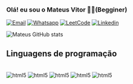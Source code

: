 ### Olá! eu sou o Mateus Vitor 👋🏼(Begginer)

[![Email](https://img.shields.io/badge/Gmail-D14836?style=for-the-badge&logo=gmail&logoColor=white)](https://mail.google.com/mail/u/1/#inbox?compose=GTvVlcSBnqGNnnsFSLkwmmjwjjCvkQQDnpHBNtHlqsZwBZvbPlwpBgqhXTDBlClmpCnXNwmBBCMQf) [![Whatsapp](https://img.shields.io/badge/WhatsApp-25D366?style=for-the-badge&logo=whatsapp&logoColor=white)](https://wa.me/44984220507) [![LeetCode](https://img.shields.io/badge/-LeetCode-FFA116?style=for-the-badge&logo=LeetCode&logoColor=black)](https://leetcode.com/matiton/) [![Linkedin](https://img.shields.io/badge/LinkedIn-0077B5?style=for-the-badge&logo=linkedin&logoColor=white)](https://www.linkedin.com/in/mateus-vitor-fagundes-ferreira-3397531a1/)

![Mateus GitHub stats](https://github-readme-stats.vercel.app/api?username=Mateus-66&show_icons=true&theme=onedark)

## Linguagens de programação
<div style="display: inline_block"><br/>
<img align="center" alt= "html5" src="https://img.shields.io/badge/C-00599C?style=for-the-badge&logo=c&logoColor=white" />
<img align="center" alt= "html5" src="https://img.shields.io/badge/C%2B%2B-00599C?style=for-the-badge&logo=c%2B%2B&logoColor=white" />
<img align="center" alt= "html5" src="https://img.shields.io/badge/HTML-239120?style=for-the-badge&logo=html5&logoColor=white" />
<img align="center" alt= "html5" src="https://img.shields.io/badge/CSS-239120?&style=for-the-badge&logo=css3&logoColor=white" />
<img align="center" alt= "html5" src="https://img.shields.io/badge/Python-3776AB?style=for-the-badge&logo=python&logoColor=white" />

</div>

